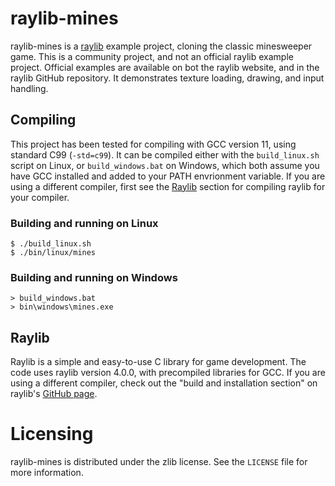 # raylib-mines
raylib-mines is a [raylib](https://www.raylib.com/) example project, cloning the classic minesweeper game. This is a community project, and not an official raylib example project. Official examples are available on bot the raylib website, and in the raylib GitHub repository. It demonstrates texture loading, drawing, and input handling.

[](https://i.imgur.com/l4DKvUy.png "raylib-mines screenshot")

## Compiling
This project has been tested for compiling with GCC version 11, using standard C99 (`-std=c99`). It can be compiled either with the `build_linux.sh` script on Linux, or `build_windows.bat` on Windows, which both assume you have GCC installed and added to your PATH envrionment variable. If you are using a different compiler, first see the [Raylib](#Raylib) section for compiling raylib for your compiler.

### Building and running on Linux
```
$ ./build_linux.sh
$ ./bin/linux/mines
```

### Building and running on Windows
```
> build_windows.bat
> bin\windows\mines.exe
```

## Raylib
Raylib is a simple and easy-to-use C library for game development. The code uses raylib version 4.0.0, with precompiled libraries for GCC. If you are using a different compiler, check out the "build and installation section" on raylib's [GitHub page](https://github.com/raysan5/raylib).

# Licensing
raylib-mines is distributed under the zlib license. See the `LICENSE` file for more information.